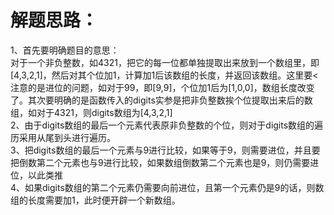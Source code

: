 解题思路：
===
1、首先要明确题目的意思：<br>
    对于一个非负整数，如4321，把它的每一位都单独提取出来放到一个数组里，即[4,3,2,1]，然后对其个位加1，计算加1后该数组的长度，并返回该数组。这里要<注意的是进位的问题，如对于99，即[9,9]，个位加1后为[1,0,0]，数组长度改变了。其次要明确的是函数传入的digits实参是把非负整数挨个位提取出来后的数组，如对于4321，则digits数组为[4,3,2,1]<br>
2、由于digits数组的最后一个元素代表原非负整数的个位，则对于digits数组的遍历采用从尾到头进行遍历。<br>
3、把digits数组的最后一个元素与9进行比较，如果等于9，则需要进位，并且要把倒数第二个元素也与9进行比较，如果数组倒数第二个元素也是9，则仍需要进位，以此类推<br>
4、如果digits数组的第二个元素仍需要向前进位，且第一个元素仍是9的话，则数组的长度需要加1，此时便开辟一个新数组。
